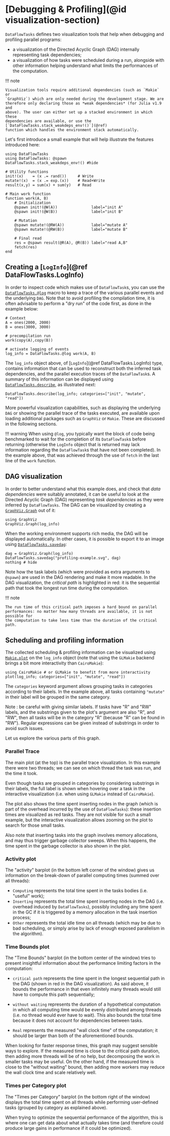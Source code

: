 # [Debugging & Profiling](@id visualization-section)

`DataFlowTasks` defines two visualization tools that help when debugging and
profiling parallel programs:

- a visualization of the Directed Acyclic Graph (DAG) internally representing
  task dependencies;
- a visualization of how tasks were scheduled during a run, alongside with other
  information helping understand what limits the performances of the computation.

!!! note

    Visualization tools require additional dependencies (such as `Makie` or
    `GraphViz`) which are only needed during the development stage. We are
    therefore only declaring those as *weak dependencies* (for Julia v1.9 and
    above). The user can either set up a stacked environment in which these
    dependencies are available, or use the [`DataFlowTasks.stack_weakdeps_env!()`](@ref)
    function which handles the environment stack automatically.

Let's first introduce a small example that will help illustrate the features
introduced here:

```@example profiling
using DataFlowTasks
using DataFlowTasks: @spawn
DataFlowTasks.stack_weakdeps_env!() #hide

# Utility functions
init!(x)    = (x .= rand())     # Write
mutate!(x)  = (x .= exp.(x))    # Read+Write
result(x,y) = sum(x) + sum(y)   # Read

# Main work function
function work(A, B)
    # Initialization
    @spawn init!(@W(A))               label="init A"
    @spawn init!(@W(B))               label="init B"

    # Mutation
    @spawn mutate!(@RW(A))            label="mutate A"
    @spawn mutate!(@RW(B))            label="mutate B"

    # Final read
    res = @spawn result(@R(A), @R(B)) label="read A,B"
    fetch(res)
end
```

## Creating a [`LogInfo`](@ref DataFlowTasks.LogInfo)

In order to inspect code which makes use of `DataFlowTask`s, you
can use the [`DataFlowTasks.@log`](@ref) macro to keep a trace of
the various parallel events and the underlying `DAG`. Note that to avoid
profiling the compilation time, it is often advisable to perform a "dry run" of
the code first, as done in the example below:

```@example profiling
# Context
A = ones(2000, 2000)
B = ones(3000, 3000)

# precompilation run
work(copy(A),copy(B)) 

# activate logging of events
log_info = DataFlowTasks.@log work(A, B)
```

The `log_info` object above, of [`LogInfo`](@ref DataFlowTasks.LogInfo) type,
contains information that can be used to reconstruct both the inferred task
dependencies, and the parallel execution traces of the `DataFlowTask`s. A
summary of this information can be displayed using [`DataFlowTasks.describe`](@ref), as
illustrated next:

```@example profiling
DataFlowTasks.describe(log_info; categories=["init", "mutate", "read"])
```

More powerful visualization capabilities, such as displaying the underlying
`DAG` or showing the parallel trace of the tasks executed, are available upon
loading additional packages such as `GraphViz` or `Makie`. These are discussed
in the following sections.

!!! warning
    When using `@log`, you typically want the block of code being benchmarked
    to wait for the completion of its `DataFlowTask`s before returning
    (otherwise the `LogInfo` object that is returned may lack information
    regarding the `DataFlowTask`s that have not been completed). In the example
    above, that was achieved through the use of `fetch` in the last line of the
    `work` function.

## DAG visualization

In order to better understand what this example does, and check that *data
dependencies* were suitably annotated, it can be useful to look at the Directed
Acyclic Graph (DAG) representing *task dependencies* as they were inferred by
`DataFlowTasks`. The DAG can be visualized by creating a
[`GraphViz.Graph`](@ref) out of it:

```@example profiling
using GraphViz
GraphViz.Graph(log_info)
```

When the working environment supports rich media, the DAG will be displayed
automatically. In other cases, it is possible to export it to an image using
[`DataFlowTasks.savedag`](@ref):

```@example profiling
dag = GraphViz.Graph(log_info)
DataFlowTasks.savedag("profiling-example.svg", dag)
nothing # hide
```

Note how the task labels (which were provided as extra arguments to `@spawn`)
are used in the DAG rendering and make it more readable. In the DAG
visualization, the *critical path* is highlighted in red: it is the sequential
path that took the longest run time during the computation.

!!! note 

    The run time of this critical path imposes a hard bound on parallel
    performances: no matter how many threads are available, it is not possible for
    the computation to take less time than the duration of the critical path.

## Scheduling and profiling information

The collected scheduling & profiling information can be visualized using
[`Makie.plot`](@ref) on the `log_info` object (note that using the `GLMakie`
backend brings a bit more interactivity than `CairoMakie`):

```@example profiling
using CairoMakie # or GLMakie to benefit from more interactivity
plot(log_info; categories=["init", "mutate", "read"])
```

The `categories` keyword argument allows grouping tasks in categories according
to their labels. In the example above, all tasks containing `"mutate"` in their
label will be grouped in the same category.

Note : be careful with giving similar labels. If tasks have "R" and "RW" labels,
and the substrings given to the plot's argument are also "R", and "RW", then all
tasks will be in the category "R" (because "R" can be found in "RW"). Regular
expressions can be given instead of substrings in order to avoid such issues.

Let us explore the various parts of this graph.

### Parallel Trace

The main plot (at the top) is the parallel trace visualization. In this example
there were two threads; we can see on which thread the task was run, and the
time it took.

Even though tasks are grouped in categories by considering substrings in their
labels, the full label is shown when hovering over a task in the interactive
visualization (i.e. when using `GLMakie` instead of `CairoMakie`).

The plot also shows the time spent inserting nodes in the graph (which is part
of the overhead incurred by the use of `DataFlowTasks`): these insertion times
are visualized as red tasks. They are not visible for such a small example, but
the interactive visualization allows zooming on the plot to search for those
small tasks.

Also note that inserting tasks into the graph involves memory allocations, and
may thus trigger garbage collector sweeps. When this happens, the time spent in
the garbage collector is also shown in the plot.

### Activity plot

The "activity" barplot (in the bottom left corner of the window) gives us
information on the break-down of parallel computing times (summed over all threads):

* `Computing` represents the total time spent in the tasks bodies (i.e. "useful"
  work);
* `Inserting` represents the total time spent inserting nodes in the DAG
  (i.e. overhead induced by `DataFlowTasks`), possibly including any time spent
  in the GC if it is triggered by a memory allocation in the task insertion process;
* `Other` represents the total idle time on all threads (which may be due to bad
  scheduling, or simply arise by lack of enough exposed parallelism in the
  algorithm).

### Time Bounds plot

The "Time Bounds" barplot (in the bottom center of the window) tries to present
insightful information about the performance limiting factors in the computation:

- `critical path` represents the time spent in the longest sequential path in
  the DAG (shown in red in the DAG visualization). As said above, it bounds the
  performance in that even infinitely many threads would still have to compute
  this path sequentially;
  
- `without waiting` represents the duration of a hypothetical computation in
  which all computing time would be evenly distributed among threads (i.e. no
  thread would ever have to wait). This also bounds the total time because it
  does not account for dependencies between tasks.
  
- `Real` represents the measured "wall clock time" of the computation; it should
  be larger than both of the aforementioned bounds.
  
When looking for faster response times, this graph may suggest sensible ways to
explore. If the measured time is close to the critical path duration, then
adding more threads will be of no help, but decomposing the work in smaller
tasks may be useful. On the other hand, if the measured time is close to the
"without waiting" bound, then adding more workers may reduce the wall clock time
and scale relatively well.

### Times per Category plot

The "Times per Category" barplot (in the bottom right of the window) displays
the total time spent on all threads while performing user-defined tasks (grouped
by category as explained above).

When trying to optimize the sequential performance of the algorithm, this is
where one can get data about what actually takes time (and therefore could
produce large gains in performance if it could be optimized).
